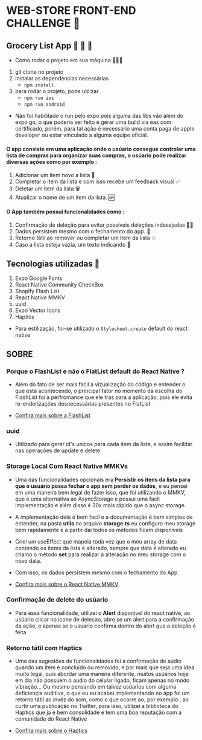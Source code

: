 # WEB-STORE FRONT-END CHALLENGE 📲

## Grocery List App 🥦 🥩 🍅

- Como rodar o projeto em sua máquina 🚀🚀🚀

1. git clone no projeto
2. instalar as dependencias necessárias
   - `npm install`
3. para rodar o projeto, pode utilizar
   - `npm run ios`
   - `npm run android`

- Não foi habilitado o run pelo expo pois alguma das libs vão além do expo go, o que poderia ser feito é gerar uma build via eas com certificado, porém,
  para tal ação é necessário uma conta paga de apple developer ou estar vínculado a alguma equipe oficial.

#### O app consiste em uma aplicação onde o usúario consegue controlar uma lista de compras para organizar suas compras, o usúario pode realizar diversas ações como por exemplo :

1. Adicionar um item novo a lista 🏪
2. Completar o item da lista e com isso recebe um feedback visual ✅
3. Deletar um item da lista 🗑️
4. Atualizar o nome de um item da lista. 🆙

#### O App também possui funcionalidades como :

1. Confirmação de deleção para evitar possíveis deleções indesejadas 👍🏻
2. Dados persistem mesmo com o fechamento do app. 🧵
3. Retorno tátil ao remover ou completar um item da lista 💥
4. Caso a lista esteja vazia, um texto indicando 🤖

## Tecnologias utilizadas 📲

1. Expo Google Fonts
2. React Native Community CheckBox
3. Shopify Flash List
4. React Native MMKV
5. uuid
6. Expo Vector Icons
7. Haptics

- Para estilização, foi-se utilizado o `Stylesheet.create` default do react native

## SOBRE

### Porque o FlashList e não o FlatList default do React Native ?

- Além do fato de ser mais facil a vizualização do código e entender o que está acontecendo, o principal fator no momento da escolha do FlashList foi a perfromance que ele tras para a aplicação, pois ele evita re-enderizações desnecessárias presentes no FlatList

- [Confira mais sobre a FlashList](https://github.com/Shopify/flash-list)

### uuid

- Utilizado para gerar id's unicos para cada item da lista, e assim facilitar nas operações de update e delete.

### Storage Local Com React Native MMKVs

- Uma das funcionalidades opcionais era **Persistir os itens da lista para que o usuário possa fechar o app sem perder os dados**, e eu pensei em uma maneira bem legal de fazer isso, que foi utilizando o
  MMKV, que é uma alternativa ao AsyncStorage e possui uma facil implementação e além disso é 30x mais rápido que o async storage.

- A implementação dele é bem facil e a documentação é bem simples de entender, na pasta **utils** no arquivo **storage.ts** eu configuro meu storage bem rapidamente
  e a partir dai todos os métodos ficam disponíveis

- Criei um useEffect que mapeia toda vez que o meu array de data contendo os items da lista é alterado, sempre que data é alterado eu chamo o método **set** para realizar a alteração no meu storage com o novo data.

- Com isso, os dados persistem mesmo com o fechamento do App.

- [Confira mais sobre o React Native MMKV](https://github.com/mrousavy/react-native-mmkv)

### Confirmação de delete do usúario

- Para essa funcionalidade, utilizei o **Alert** disponível do react native, ao usúario clicar no icone de delecao, abre se um alert para a confirmação da ação, e apenas se
  o usuario confirma dentro do alert que a deleção é feita

### Retorno tátil com Haptics

- Uma das sugestões de funcionalidades foi a confirmação de aúdio quando um item é concluido ou removido, e por mais que seja uma idea muito legal, quis abordar uma maneira diferente, muitos usúarios hoje em dia não possuem o audio do celular ligado, ficam apenas no modo vibração...
  Ou mesmo pensando em talvez usúarios com alguma deficiençia auditiva, o que eu eu acabei implementando no app foi um retorno tátil ao invéz do som, como o que ocorre ao, por exemplo , ao curtir uma publicação no Twitter, para isso, utilizei a biblioteca do Haptics que ja é bem consolidade e tem uma boa reputação com a comunidade do React Native

- [Confira mais sobre o Haptics](https://docs.expo.dev/versions/latest/sdk/haptics/)
